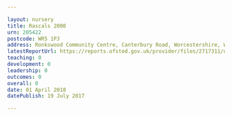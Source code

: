 ```yaml
---

layout: nursery
title: Rascals 2000
urn: 205422
postcode: WR5 1PJ
address: Ronkswood Community Centre, Canterbury Road, Worcestershire, WR5 1PJ
latestReportUrl: https://reports.ofsted.gov.uk/provider/files/2717311/urn/205422.pdf
teaching: 0
development: 0
leadership: 0
outcomes: 0
overall: 0
date: 01 April 2018 
datePublish: 19 July 2017

---
```

